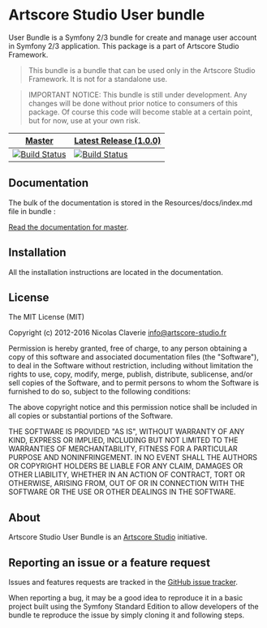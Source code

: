 # Artscore Studio User bundle

User Bundle is a Symfony 2/3 bundle for create and manage user account in Symfony 2/3 application. This package is a part of Artscore Studio Framework.

> This bundle is a bundle that can be used only in the Artscore Studio Framework. It is not for a standalone use.

> IMPORTANT NOTICE: This bundle is still under development. Any changes will be done without prior notice to consumers of this package. Of course this code will become stable at a certain point, but for now, use at your own risk.

| [Master](https://github.com/artscorestudio/user-bundle) | [Latest Release (1.0.0)](https://github.com/artscorestudio/user-bundle/releases/tag/1.0.0) |
| ------ | -------------- |
| [![Build Status](https://travis-ci.org/artscorestudio/user-bundle.svg?branch=master)](https://travis-ci.org/artscorestudio/user-bundle) | [![Build Status](https://travis-ci.org/artscorestudio/user-bundle.svg?branch=1.0.0)](https://travis-ci.org/artscorestudio/user-bundle) |

## Documentation

The bulk of the documentation is stored in the Resources/docs/index.md file in bundle :

[Read the documentation for master](https://github.com/artscorestudio/user-bundle/blob/master/Resources/doc/index.md).


## Installation

All the installation instructions are located in the documentation.

## License

The MIT License (MIT)

Copyright (c) 2012-2016 Nicolas Claverie <info@artscore-studio.fr>

Permission is hereby granted, free of charge, to any person obtaining a copy of
this software and associated documentation files (the "Software"), to deal in
the Software without restriction, including without limitation the rights to
use, copy, modify, merge, publish, distribute, sublicense, and/or sell copies of
the Software, and to permit persons to whom the Software is furnished to do so,
subject to the following conditions:

The above copyright notice and this permission notice shall be included in all
copies or substantial portions of the Software.

THE SOFTWARE IS PROVIDED "AS IS", WITHOUT WARRANTY OF ANY KIND, EXPRESS OR
IMPLIED, INCLUDING BUT NOT LIMITED TO THE WARRANTIES OF MERCHANTABILITY, FITNESS
FOR A PARTICULAR PURPOSE AND NONINFRINGEMENT. IN NO EVENT SHALL THE AUTHORS OR
COPYRIGHT HOLDERS BE LIABLE FOR ANY CLAIM, DAMAGES OR OTHER LIABILITY, WHETHER
IN AN ACTION OF CONTRACT, TORT OR OTHERWISE, ARISING FROM, OUT OF OR IN
CONNECTION WITH THE SOFTWARE OR THE USE OR OTHER DEALINGS IN THE SOFTWARE.

## About

Artscore Studio User Bundle is an [Artscore Studio](http://www.artscore-studio.fr) initiative.

## Reporting an issue or a feature request

Issues and features requests are tracked in the [GitHub issue tracker](https://github.com/artscorestudio/user-bundle/issues).

When reporting a bug, it may be a good idea to reproduce it in a basic project built using the Symfony Standard Edition to allow developers of the bundle te reproduce the issue by simply cloning it and following steps.
